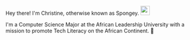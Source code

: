 
Hey there! I'm Christine, otherwise known as Spongey. <img src="https://github.githubassets.com/images/mona-whisper.gif" width= "25px">

I'm a Computer Science Major at the African Leadership University with a mission to promote Tech Literacy on the African Continent. :lion:

